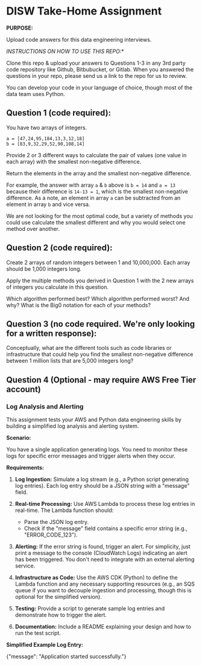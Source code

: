 # DISW Take-Home Assignment #

**PURPOSE:** 

Upload code answers for this data engineering interviews.

*INSTRUCTIONS ON HOW TO USE THIS REPO:** 

Clone this repo & upload your answers to Questions 1-3 in any 3rd party code repository like Github, Bitbubucket, or Gitlab. When you answered the questions in your repo, please send us a link to the repo for us to review.

You can develop your code in your language of choice, though most of the data team uses Python.


## Question 1 (code required): 
You have two arrays of integers.
```
a = [47,24,95,184,13,3,12,18]
b = [83,9,32,29,52,90,108,14]
```

Provide 2 or 3 different ways to calculate the pair of values (one value in each array) with the smallest non-negative difference.

Return the elements in the array and the smallest non-negative difference.

For example, the answer with array `a` & `b` above is `b = 14` and `a = 13` because their difference is `14-13 = 1`, which is the smallest non-negative difference. As a note, an element in array `a` can be subtracted from an element in array `b` and vice versa.

We are not looking for the most optimal code, but a variety of methods you could use calculate the smallest different and why you would select one method over another.

## Question 2 (code required):
Create 2 arrays of random integers between 1 and 10,000,000. Each array should be 1,000 integers long. 

Apply the multiple methods you derived in Question 1 with the 2 new arrays of integers you calculate in this question. 

Which algorithm performed best? Which algorithm performed worst? And why? What is the Big0 notation for each of your methods?


## Question 3 (no code required. We're only looking for a written response):
Conceptually, what are the different tools such as code libraries or infrastructure that could help you 
find the smallest non-negative difference between 1 million lists that are 5,000 integers long?

## Question 4 (Optional - may require AWS Free Tier account)
### Log Analysis and Alerting

This assignment tests your AWS and Python data engineering skills by building a simplified log analysis and alerting system.

**Scenario:**

You have a single application generating logs.  You need to monitor these logs for specific error messages and trigger alerts when they occur.

**Requirements:**

1. **Log Ingestion:**  Simulate a log stream (e.g., a Python script generating log entries).  Each log entry should be a JSON string with a "message" field.

2. **Real-time Processing:** Use AWS Lambda to process these log entries in real-time.  The Lambda function should:
    * Parse the JSON log entry.
    * Check if the "message" field contains a specific error string (e.g., "ERROR_CODE_123").

3. **Alerting:** If the error string is found, trigger an alert.  For simplicity, just print a message to the console (CloudWatch Logs) indicating an alert has been triggered.  You don't need to integrate with an external alerting service.

4. **Infrastructure as Code:**  Use the AWS CDK (Python) to define the Lambda function and any necessary supporting resources (e.g., an SQS queue if you want to decouple ingestion and processing, though this is optional for the simplified version).

5. **Testing:** Provide a script to generate sample log entries and demonstrate how to trigger the alert.

6. **Documentation:** Include a README explaining your design and how to run the test script.

**Simplified Example Log Entry:**

{"message": "Application started successfully."}





